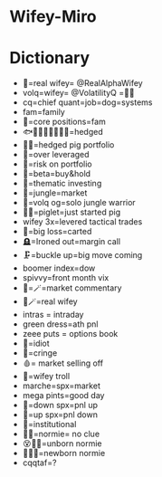 # Wifey-Miro

# Dictionary

- 👸=real wifey= @RealAlphaWifey
- volq=wifey= @VolatilityQ =🐷👸
- cq=chief quant=job=dog=systems
- fam=family
- 🐷=core positions=fam
- 🐟🦐🐙🦞🦑🦪🍣🦀=hedged
- 🦔🐷=hedged pig portfolio
- 🚬=over leveraged
- 🐰=risk on portfolio
- 🐒=beta=buy&hold
- 🦆=thematic investing
- 🌴=jungle=market
- 🐗=volq og=solo jungle warrior
- 👶🐷=piglet=just started pig 
- wifey 3x=levered tactical trades
- 🛒=big loss=carted
- 🪦=Ironed out=margin call
- 🗜=buckle up=big move coming
- boomer index=dow
- spivvy=front month vix
- 🔮=🪄=market commentary
- 🖤🪄=real wifey
- intras = intraday
- green dress=ath pnl
- zeee puts = options book
- 🍩=idiot
- 🍔=cringe
- 🩸= market selling off
- 🧌=wifey troll
- marche=spx=market
- mega pints=good day
- 🥩=down spx=pnl up
- 🥦=up spx=pnl down
- 🐳=institutional
- 😵‍💫=normie= no clue
- 😵😵‍💫=unborn normie
- 👶😵‍💫=newborn normie
- cqqtaf=?
